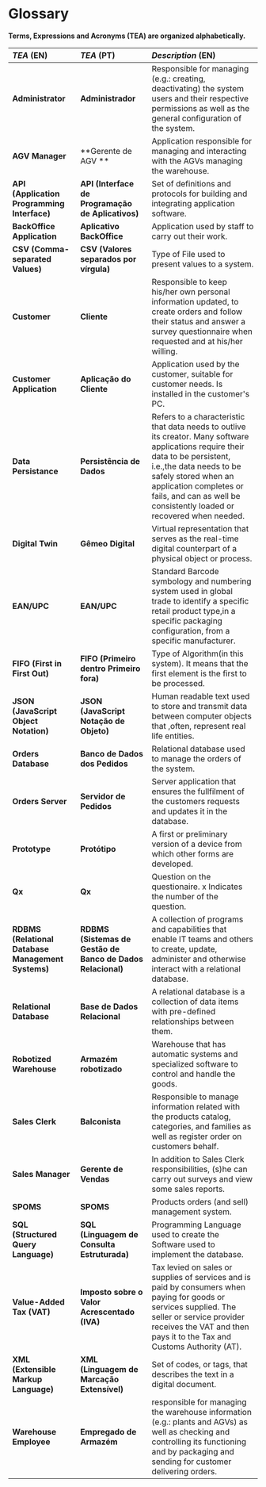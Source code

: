 # Glossary

**Terms, Expressions and Acronyms (TEA) are organized alphabetically.**

| **_TEA_** (EN)  | **_TEA_** (PT) | **_Description_** (EN)|                                       
|:----------------|:---------------|:------------|
| **Administrator** | **Administrador** | Responsible for managing (e.g.: creating, deactivating) the system users and their respective permissions as well as the general configuration of the system. |
| **AGV Manager** | **Gerente de AGV ** | Application responsible for managing and interacting with the AGVs managing the warehouse. |
| **API (Application Programming Interface)** | **API (Interface de Programação de Aplicativos)** | Set of definitions and protocols for building and integrating application software.  |
| **BackOffice Application** | **Aplicativo BackOffice** | Application used by staff to carry out their work. |
| **CSV (Comma-separated Values)** | **CSV (Valores separados por vírgula)** | Type of File used to present values to a system. |
| **Customer** | **Cliente** | Responsible to keep his/her own personal information updated, to create orders and follow their status and answer a survey questionnaire when requested and at his/her willing. |
| **Customer Application** | **Aplicação do Cliente** | Application used by the customer, suitable for customer needs. Is installed in the customer's PC. |
| **Data Persistance** | **Persistência de Dados** | Refers to a characteristic that data needs to outlive its creator. Many software applications require their data to be persistent, i.e.,the data needs to be safely stored when an application completes or fails, and can as well be consistently loaded or recovered when needed. |
| **Digital Twin** | **Gêmeo Digital** | Virtual representation that serves as the real-time digital counterpart of a physical object or process. |
| **EAN/UPC** | **EAN/UPC** | Standard Barcode symbology and numbering system used in global trade to identify a specific retail product type,in a specific packaging configuration, from a specific manufacturer. |
| **FIFO (First in First Out)** | **FIFO (Primeiro dentro Primeiro fora)** | Type of Algorithm(in this system). It means that the first element is the first to be processed. |
| **JSON (JavaScript Object Notation)** | **JSON (JavaScript Notação de Objeto)** | Human readable text used to store and transmit data between computer objects that ,often, represent real life entities. |
| **Orders Database** | **Banco de Dados dos Pedidos** | Relational database used to manage the orders of the system. |
| **Orders Server** | **Servidor de Pedidos** | Server application that ensures the fullfilment of the customers requests and updates it in the database. |
| **Prototype** | **Protótipo** | A first or preliminary version of a device from which other forms are developed. |
| **Qx** | **Qx** | Question on the questionaire. x Indicates the number of the question. |
| **RDBMS (Relational Database Management Systems)** | **RDBMS (Sistemas de Gestão de Banco de Dados Relacional)** | A collection of programs and capabilities that enable IT teams and others to create, update, administer and otherwise interact with a relational database. |
| **Relational Database** | **Base de Dados Relacional** | A relational database is a collection of data items with pre-defined relationships between them. |
| **Robotized Warehouse** | **Armazém robotizado** | Warehouse that has automatic systems and specialized software to control and handle the goods. |
| **Sales Clerk** | **Balconista** | Responsible to manage information related with the products catalog, categories, and families as well as register order on customers behalf. |
| **Sales Manager** | **Gerente de Vendas** | In addition to Sales Clerk responsibilities, (s)he can carry out surveys and view some sales reports. |
| **SPOMS** | **SPOMS** | Products orders (and sell) management system. |
| **SQL (Structured Query Language)** | **SQL (Linguagem de Consulta Estruturada)** | Programming Language used to create the Software used to implement the database. |
| **Value-Added Tax (VAT)** | **Imposto sobre o Valor Acrescentado (IVA)** | Tax levied on sales or supplies of services and is paid by consumers when paying for goods or services supplied. The seller or service provider receives the VAT and then pays it to the Tax and Customs Authority (AT). |
| **XML (Extensible Markup Language)** | **XML (Linguagem de Marcação Extensível)** | Set of codes, or tags, that describes the text in a digital document. |
| **Warehouse Employee** | **Empregado de Armazém** | responsible for managing the warehouse information (e.g.: plants and AGVs) as well as checking and controlling its functioning and by packaging and sending for customer delivering orders. |

